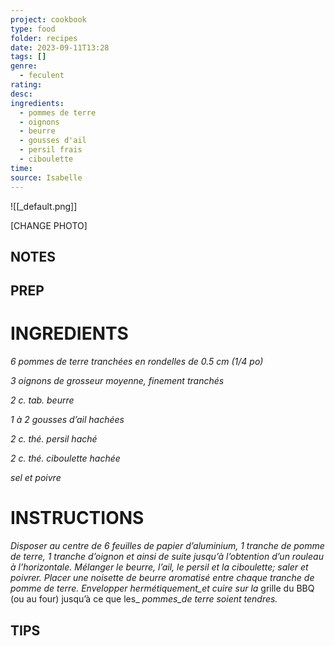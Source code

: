 ```yaml
---
project: cookbook
type: food
folder: recipes
date: 2023-09-11T13:28
tags: []
genre:
  - feculent
rating: 
desc: 
ingredients:
  - pommes de terre
  - oignons
  - beurre
  - gousses d'ail
  - persil frais
  - ciboulette
time: 
source: Isabelle
---
```


![[_default.png]]

[CHANGE PHOTO]


## NOTES




## PREP


# INGREDIENTS

_6 pommes de terre tranchées en_
_rondelles de 0.5 cm (1/4 po)_

_3 oignons de grosseur moyenne,_
_finement tranchés_

_2 c. tab. beurre_

_1 à 2 gousses d’ail hachées_

_2 c. thé. persil haché_

_2 c. thé. ciboulette hachée_

_sel et poivre_


# INSTRUCTIONS

_Disposer au centre de 6 feuilles de papier d’aluminium,_
_1 tranche de pomme de terre, 1 tranche_
_d’oignon et ainsi de suite jusqu’à l’obtention_
_d’un rouleau à l’horizontale. Mélanger le_
_beurre, l’ail, le persil et la ciboulette; saler et_
_poivrer. Placer une noisette de beurre aromatisé_
_entre chaque tranche de pomme de terre._
_Envelopper hermétiquement_et cuire sur la_
grille du BBQ (ou au four) jusqu’à ce que les_
_pommes_de terre soient tendres._


## TIPS



